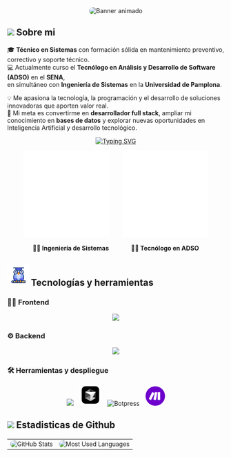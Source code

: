 <div align="center">
  <img 
    src="https://raw.githubusercontent.com/JeisonAlexis/JeisonAlexis/main/assets/banner.svg"
    alt="Banner animado"
    style="width: 65%; max-width: 380px; height: auto; border-radius: 10px;" />
</div>

## <picture><img src = "https://github.com/7oSkaaa/7oSkaaa/blob/main/Images/about_me.gif?raw=true" width = 50px></picture> Sobre mi

🎓 **Técnico en Sistemas** con formación sólida en mantenimiento preventivo, correctivo y soporte técnico.  
💻 Actualmente curso el **Tecnólogo en Análisis y Desarrollo de Software (ADSO)** en el **SENA**,  
en simultáneo con **Ingeniería de Sistemas** en la **Universidad de Pamplona**.  

💡 Me apasiona la tecnología, la programación y el desarrollo de soluciones innovadoras que aporten valor real.  
🚀 Mi meta es convertirme en **desarrollador full stack**, ampliar mi conocimiento en **bases de datos** y explorar nuevas oportunidades en Inteligencia Artificial y desarrollo tecnológico.


<p align="center">
  <a href="https://git.io/typing-svg">
    <img src="https://readme-typing-svg.herokuapp.com?font=Bitcount+Grid+Single&weight=500&duration=3000&pause=1000&color=F5FF29&background=000000&center=true&vCenter=true&width=451&lines=Desarrollador+de+Software;Estudiante+de+Ingenier%C3%ADa+de+Sistemas;Tecnico+en+Sistemas;Estudiante+de+ADSO" alt="Typing SVG" />
  </a>
</p>



<p align="center">
  <img src="assets/progress70.svg" alt="Ingeniería de Sistemas 70%" width="200" height="200"/> &nbsp;&nbsp;&nbsp;&nbsp;&nbsp;
  <img src="assets/progress90.svg" alt="ADSO 90%" width="200" height="200"/>
</p>

<p align="center">
  <strong>👨‍🎓 Ingeniería de Sistemas</strong> &nbsp;&nbsp;&nbsp;&nbsp;&nbsp;&nbsp;&nbsp;&nbsp;&nbsp;&nbsp;&nbsp;
  <strong>👨‍💻 Tecnólogo en ADSO</strong>
</p>

## <picture><img src = "https://raw.githubusercontent.com/JeisonAlexis/JeisonAlexis/main/assets/conocimiento.gif?raw=true" width = 50px></picture> Tecnologías y herramientas

### 🧑‍💻 Frontend
<p align="center">
  <img src="https://skillicons.dev/icons?i=html,css,js,ts,react,vite&theme=dark" />
</p>

### ⚙️ Backend
<p align="center">
  <img src="https://skillicons.dev/icons?i=c,cs,cpp,java,nodejs,python,django,fastapi,postgres,mongodb&theme=dark" />
</p>

### 🛠️ Herramientas y despliegue
<p align="center">
  <img src="https://skillicons.dev/icons?i=git,github,postman,visualstudio,vscode,unity,discord,notion,windows&theme=dark" />
  <img src="https://raw.githubusercontent.com/JeisonAlexis/JeisonAlexis/main/assets/cursor.png?raw=true" width="50" title="Botpress" style="margin-left: 10px;"/>
  <img src="https://raw.githubusercontent.com/JeisonAlexis/JeisonAlexis/main/assets/botpress.png?raw=true" width="45" title="Botpress" style="margin-left: 10px;"/>
  <img src="https://raw.githubusercontent.com/JeisonAlexis/JeisonAlexis/main/assets/make.png?raw=true" width="45" title="Make (Integromat)" style="margin-left: 10px;"/>
</p>

## <picture><img src = "https://raw.githubusercontent.com/JeisonAlexis/JeisonAlexis/main/assets/githubDatos.gif?raw=true" width = 50px></picture> Estadisticas de Github

<div align="center" style="margin-top: 20px;">
  <table border="0" cellpadding="10" cellspacing="0" style="border-collapse: collapse;">
    <tr valign="top">
      <td>
        <img
          height="200px"
          src="https://github-readme-stats.vercel.app/api?username=JeisonAlexis&show_icons=true&locale=en&count_private=true&bg_color=1A002B&title_color=FFD86B&text_color=FFB8E0&icon_color=FF6EC7&border_color=FF6EC7"
          alt="GitHub Stats"
          style="border-radius: 10px;"
        />
      </td>
      <td>
        <img
          height="200px"
          src="https://github-readme-stats.vercel.app/api/top-langs?username=JeisonAlexis&layout=compact&locale=en&count_private=true&langs_count=10&exclude_repo=BDI-GB-ZOO&bg_color=1A002B&title_color=FFD86B&text_color=FFB8E0&icon_color=FF6EC7&border_color=FF6EC7"
          alt="Most Used Languages"
          style="border-radius: 10px; margin-top:-4px;"
        />
      </td>
    </tr>
  </table>
</div>

</div>



